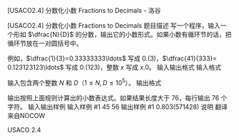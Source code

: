 



[USACO2.4] 分数化小数 Fractions to Decimals - 洛谷














[USACO2.4] 分数化小数 Fractions to Decimals
题目描述
写一个程序，输入一个形如 $\dfrac{N}{D}$ 的分数，输出它的小数形式。如果小数有循环节的话，把循环节放在一对圆括号中。

例如，$\dfrac{1}{3}=0.33333333\ldots$ 写成 $0.(3)$，$\dfrac{41}{333}= 0.123123123\ldots$ 写成 $0.(123)$，整数 $x$ 写成 $x.0$。
输入输出格式
输入格式

输入包含两个整数 $N$ 和 $D$（$1 \leq N,D \leq 10^5$）。
输出格式

输出按照上面规则计算出的小数表达式。如果结果长度大于 $76$，每行输出 $76$ 个字符。
输入输出样例
输入样例 #1
45 56
输出样例 #1
0.803(571428)
说明
翻译来自NOCOW

USACO 2.4







